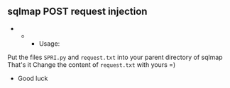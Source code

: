 ## sqlmap POST request injection
- - - Usage:

Put the files `SPRI.py` and `request.txt` into your parent directory of sqlmap That's it
Change the content of `request.txt` with yours =)

- Good luck
